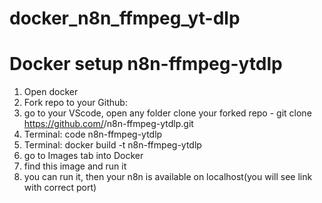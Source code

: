 # docker_n8n_ffmpeg_yt-dlp

# Docker setup n8n-ffmpeg-ytdlp
1. Open docker
2. Fork repo to your Github:  
3. go to your VScode, open any folder clone your forked repo - git clone https://github.com/<username>/n8n-ffmpeg-ytdlp.git
4. Terminal: code n8n-ffmpeg-ytdlp
5. Terminal: docker build -t n8n-ffmpeg-ytdlp
6. go to Images tab into Docker
7. find this image and run it
8. you can run it, then your n8n is available on localhost(you will see link with correct port)
